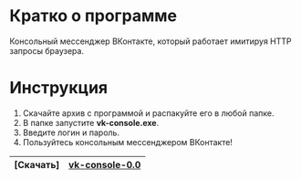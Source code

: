 # Кратко о программе
Консольный мессенджер ВКонтакте, который работает имитируя HTTP запросы браузера.
# Инструкция
1. Скачайте архив с программой и распакуйте его в любой папке.
2. В папке запустите **vk-console.exe**.
3. Введите логин и пароль.
4. Пользуйтесь консольным мессенджером ВКонтакте!

| [Скачать]  | [vk-console-0.0](https://github.com/nayutalienx/vk-console-not-api/releases/download/0.0/vk-console.zip) |
| ------------- | ------------- |


